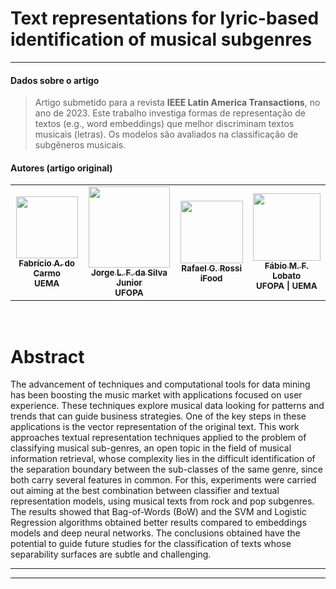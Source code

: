 # Text representations for lyric-based identification of musical subgenres

***
#### **Dados sobre o artigo**
> Artigo submetido para a revista **IEEE Latin America Transactions**, no ano de 2023. Este trabalho investiga formas de representação de textos (e.g., word embeddings) que melhor discriminam textos musicais (letras). Os modelos são avaliados na classificação de subgêneros musicais. 

#### **Autores (artigo original)**
<table>
  <tr>
    <td align="center"><a href="http://lattes.cnpq.br/5415578583738595"><img style="width: 99px; height:auto;" src="http://servicosweb.cnpq.br/wspessoa/servletrecuperafoto?tipo=1&id=K4367095H1" width="100px;" alt=""/><br /><sub><b>Fabrício A. do Carmo</b></sub></a><br /><sub><b>UEMA</b></sub></a></td>
    <td align="center"><a href="http://lattes.cnpq.br/4856853219520680"><img style="width: 130px; height:auto;" src="http://servicosweb.cnpq.br/wspessoa/servletrecuperafoto?tipo=1&id=K8376390Z9" width="100px;" alt=""/><br /><sub><b>Jorge L. F. da Silva Junior</b></sub></a><br /><sub><b>UFOPA</b></sub></a></td>
    <td align="center"><a href="http://lattes.cnpq.br/0426846510205467"><img style="width: 100px; height:auto;" src="https://bit.ly/3Ej189W" width="100px;" alt=""/><br /><sub><b>Rafael G. Rossi</b></sub></a><br /><sub><b>iFood</b></sub></a></td>
    <td align="center"><a href="http://lattes.cnpq.br/8320014491229434"><img style="width: 108px; height:auto;" src="http://servicosweb.cnpq.br/wspessoa/servletrecuperafoto?tipo=1&id=K4450672H1" width="100px;" alt=""/><br /><sub><b>Fábio M. F. Lobato</b></sub></a><br /><sub><b>UFOPA | UEMA</b></sub></a></td>
  </tr>
<table>


<br>

# Abstract

The advancement of techniques and computational tools for data mining has been boosting the music market with applications focused on user experience. These techniques explore musical data looking for patterns and trends that can guide business strategies. One of the key steps in these applications is the vector representation of the original text. This work approaches textual representation techniques applied to the problem of classifying musical sub-genres, an open topic in the field of musical information retrieval, whose complexity lies in the difficult identification of the separation boundary between the sub-classes of the same genre, since both carry several features in common. For this, experiments were carried out aiming at the best combination between classifier and textual representation models, using musical texts from rock and pop subgenres. The results showed that Bag-of-Words (BoW) and the SVM and Logistic Regression algorithms obtained better results compared to embeddings models and deep neural networks. The conclusions obtained have the potential to guide future studies for the classification of texts whose separability surfaces are subtle and challenging.


---

------------------------------------------
